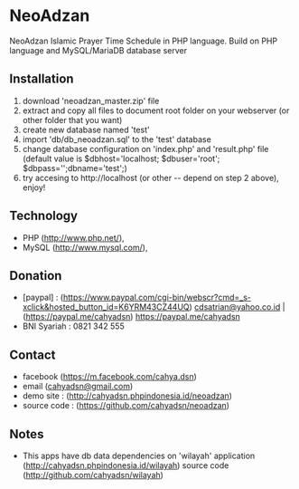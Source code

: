 # NeoAdzan
NeoAdzan Islamic Prayer Time Schedule in PHP language. Build on PHP language and MySQL/MariaDB database server 

## Installation
1. download 'neoadzan_master.zip' file
2. extract and copy all files to document root folder on your webserver (or other folder that you want)
3. create new database named 'test'
4. import 'db/db_neoadzan.sql' to the 'test' database
5. change database configuration on 'index.php' and 'result.php' file (default value is $dbhost='localhost; $dbuser='root'; $dbpass='';dbname='test';)
6. try accesing to http://localhost (or other -- depend on step 2 above), enjoy!

## Technology
+ PHP (http://www.php.net/), 
+ MySQL (http://www.mysql.com/), 

## Donation
+ [paypal] : (https://www.paypal.com/cgi-bin/webscr?cmd=_s-xclick&hosted_button_id=K6YRM43CZ44UQ) cdsatrian@yahoo.co.id | (https://paypal.me/cahyadsn) https://paypal.me/cahyadsn
+ BNI Syariah : 0821 342 555

## Contact
+ facebook (https://m.facebook.com/cahya.dsn)
+ email (cahyadsn@gmail.com)
+ demo site    : (http://cahyadsn.phpindonesia.id/neoadzan)
+ source code  : (https://github.com/cahyadsn/neoadzan)

## Notes
+ This apps have db data dependencies on 'wilayah' application (http://cahyadsn.phpindonesia.id/wilayah) source code (http://github.com/cahyadsn/wilayah)
